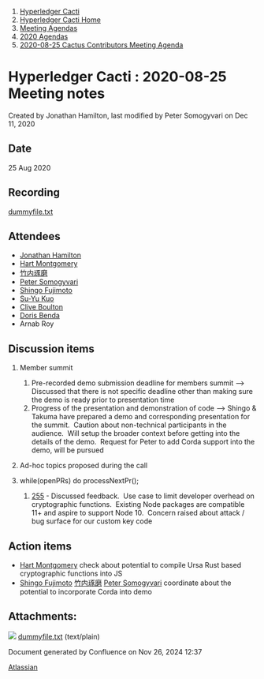 1. [Hyperledger Cacti](index.html)
2. [Hyperledger Cacti Home](Hyperledger-Cacti-Home_20414469.html)
3. [Meeting Agendas](Meeting-Agendas_20414488.html)
4. [2020 Agendas](2020-Agendas_20414504.html)
5. [2020-08-25 Cactus Contributors Meeting Agenda](2020-08-25-Cactus-Contributors-Meeting-Agenda_20414656.html)

# Hyperledger Cacti : 2020-08-25 Meeting notes

Created by Jonathan Hamilton, last modified by Peter Somogyvari on Dec 11, 2020

## Date

25 Aug 2020

## Recording

[dummyfile.txt](attachments/20414659/20414662.txt)

## Attendees

- [Jonathan Hamilton](https://lf-hyperledger.atlassian.net/wiki/people/557058:b67865d6-864d-4728-91f1-8b4e178a6466?ref=confluence)
- [Hart Montgomery](https://lf-hyperledger.atlassian.net/wiki/people/712020:86f447c0-86dc-43b3-ac03-6a31923bbb84?ref=confluence)
- [竹内琢磨](https://lf-hyperledger.atlassian.net/wiki/people/70121:99daf5c8-226c-43d4-9f24-0a46a0546192?ref=confluence)
- [Peter Somogyvari](https://lf-hyperledger.atlassian.net/wiki/people/557058:cae262a4-be99-4f5e-a36e-bf20a5c795f2?ref=confluence)
- [Shingo Fujimoto](https://lf-hyperledger.atlassian.net/wiki/people/712020:14e583f1-56ad-4e76-a373-78870fbd000f?ref=confluence)
- [Su-Yu Kuo](https://lf-hyperledger.atlassian.net/wiki/people/557058:f7df797b-a6fb-4dde-bfb8-985a6fd9dbc5?ref=confluence)
- [Clive Boulton](https://lf-hyperledger.atlassian.net/wiki/people/70121:cd28b3ec-0f42-4c0a-a8a5-83954ab74aad?ref=confluence)
- [Doris Benda](https://lf-hyperledger.atlassian.net/wiki/people/600ce64de3a14d0071b77bd2?ref=confluence)
- Arnab Roy

## Discussion items

1. Member summit
   
   1. Pre-recorded demo submission deadline for members summit --&gt; Discussed that there is not specific deadline other than making sure the demo is ready prior to presentation time
   2. Progress of the presentation and demonstration of code --&gt; Shingo &amp; Takuma have prepared a demo and corresponding presentation for the summit.  Caution about non-technical participants in the audience.  Will setup the broader context before getting into the details of the demo.  Request for Peter to add Corda support into the demo, will be pursued
2. Ad-hoc topics proposed during the call
3. while(openPRs) do processNextPr();
   
   1. [255](https://github.com/hyperledger/cactus/pull/255) - Discussed feedback.  Use case to limit developer overhead on cryptographic functions.  Existing Node packages are compatible 11+ and aspire to support Node 10.  Concern raised about attack / bug surface for our custom key code

## Action items

- [Hart Montgomery](https://lf-hyperledger.atlassian.net/wiki/people/712020:86f447c0-86dc-43b3-ac03-6a31923bbb84?ref=confluence) check about potential to compile Ursa Rust based cryptographic functions into JS
- [Shingo Fujimoto](https://lf-hyperledger.atlassian.net/wiki/people/712020:14e583f1-56ad-4e76-a373-78870fbd000f?ref=confluence) [竹内琢磨](https://lf-hyperledger.atlassian.net/wiki/people/70121:99daf5c8-226c-43d4-9f24-0a46a0546192?ref=confluence) [Peter Somogyvari](https://lf-hyperledger.atlassian.net/wiki/people/557058:cae262a4-be99-4f5e-a36e-bf20a5c795f2?ref=confluence) coordinate about the potential to incorporate Corda into demo

## Attachments:

![](images/icons/bullet_blue.gif) [dummyfile.txt](attachments/20414659/20414662.txt) (text/plain)

Document generated by Confluence on Nov 26, 2024 12:37

[Atlassian](http://www.atlassian.com/)
